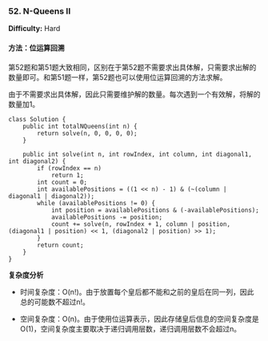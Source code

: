 ### 52. N-Queens II

**Difficulty:** Hard

#### 方法：位运算回溯

第52题和第51题大致相同，区别在于第52题不需要求出具体解，只需要求出解的数量即可。和第51题一样，第52题也可以使用位运算回溯的方法求解。

由于不需要求出具体解，因此只需要维护解的数量。每次遇到一个有效解，将解的数量加1。

```
class Solution {
    public int totalNQueens(int n) {
        return solve(n, 0, 0, 0, 0);
    }

    public int solve(int n, int rowIndex, int column, int diagonal1, int diagonal2) {
        if (rowIndex == n)
            return 1;
        int count = 0;
        int availablePositions = ((1 << n) - 1) & (~(column | diagonal1 | diagonal2));
        while (availablePositions != 0) {
            int position = availablePositions & (-availablePositions);
            availablePositions -= position;
            count += solve(n, rowIndex + 1, column | position, (diagonal1 | position) << 1, (diagonal2 | position) >> 1);
        }
        return count;
    }
}
```

**复杂度分析**

- 时间复杂度：O(n!)。由于放置每个皇后都不能和之前的皇后在同一列，因此总的可能数不超过n!。

- 空间复杂度：O(n)。由于使用位运算表示，因此存储皇后信息的空间复杂度是O(1)，空间复杂度主要取决于递归调用层数，递归调用层数不会超过n。

